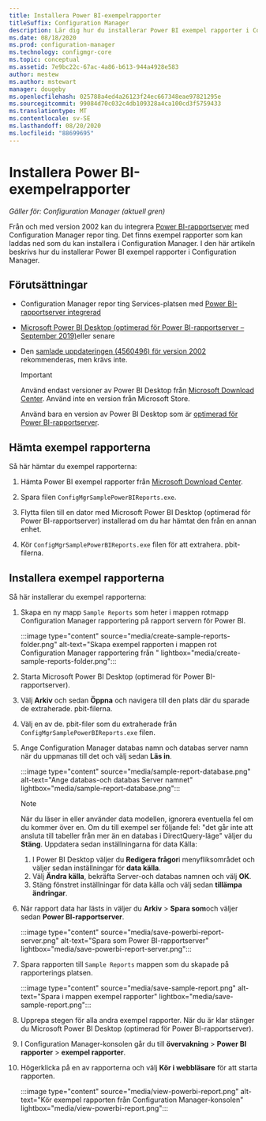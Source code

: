 ```yaml
---
title: Installera Power BI-exempelrapporter
titleSuffix: Configuration Manager
description: Lär dig hur du installerar Power BI exempel rapporter i Configuration Manager
ms.date: 08/18/2020
ms.prod: configuration-manager
ms.technology: configmgr-core
ms.topic: conceptual
ms.assetid: 7e9bc22c-67ac-4a86-b613-944a4928e583
author: mestew
ms.author: mstewart
manager: dougeby
ms.openlocfilehash: 025788a4ed4a26123f24ec667348eae97821295e
ms.sourcegitcommit: 99084d70c032c4db109328a4ca100cd3f5759433
ms.translationtype: MT
ms.contentlocale: sv-SE
ms.lasthandoff: 08/20/2020
ms.locfileid: "88699695"
---
```

# <a name="install-power-bi-sample-reports"></a>Installera Power BI-exempelrapporter
<!--5679791-->
*Gäller för: Configuration Manager (aktuell gren)*

Från och med version 2002 kan du integrera [Power BI-rapportserver](/power-bi/report-server/get-started) med Configuration Manager repor ting. Det finns exempel rapporter som kan laddas ned som du kan installera i Configuration Manager. I den här artikeln beskrivs hur du installerar Power BI exempel rapporter i Configuration Manager.

## <a name="prerequisites"></a>Förutsättningar

- Configuration Manager repor ting Services-platsen med [Power BI-rapportserver integrerad](powerbi-report-server.md)

- [Microsoft Power BI Desktop (optimerad för Power BI-rapportserver – September 2019)](https://www.microsoft.com/download/details.aspx?id=57271)eller senare

- Den [samlade uppdateringen (4560496) för version 2002](https://support.microsoft.com/help/4560496) rekommenderas, men krävs inte.

    > [!IMPORTANT]
    > Använd endast versioner av Power BI Desktop från [Microsoft Download Center](https://www.microsoft.com/download/). Använd inte en version från Microsoft Store.
    >
    > Använd bara en version av Power BI Desktop som är [optimerad för Power BI-rapportserver](/power-bi/report-server/install-powerbi-desktop).

## <a name="download-the-sample-reports"></a>Hämta exempel rapporterna

Så här hämtar du exempel rapporterna:

1. Hämta Power BI exempel rapporter från [Microsoft Download Center](https://www.microsoft.com/download/details.aspx?id=101452).

1. Spara filen `ConfigMgrSamplePowerBIReports.exe`.

1. Flytta filen till en dator med Microsoft Power BI Desktop (optimerad för Power BI-rapportserver) installerad om du har hämtat den från en annan enhet.

1. Kör `ConfigMgrSamplePowerBIReports.exe` filen för att extrahera. pbit-filerna.

## <a name="install-the-sample-reports"></a>Installera exempel rapporterna

Så här installerar du exempel rapporterna:

1. Skapa en ny mapp `Sample Reports` som heter i mappen rotmapp Configuration Manager rapportering på rapport servern för Power BI.

    :::image type="content" source="media/create-sample-reports-folder.png" alt-text="Skapa exempel rapporten i mappen rot Configuration Manager rapportering från " lightbox="media/create-sample-reports-folder.png":::

1. Starta Microsoft Power BI Desktop (optimerad för Power BI-rapportserver).

1. Välj **Arkiv** och sedan **Öppna** och navigera till den plats där du sparade de extraherade. pbit-filerna.

1. Välj en av de. pbit-filer som du extraherade från `ConfigMgrSamplePowerBIReports.exe` filen.

1. Ange Configuration Manager databas namn och databas server namn när du uppmanas till det och välj sedan **Läs in**.

    :::image type="content" source="media/sample-report-database.png" alt-text="Ange databas-och databas Server namnet" lightbox="media/sample-report-database.png":::

    > [!NOTE]
    > När du läser in eller använder data modellen, ignorera eventuella fel om du kommer över en. Om du till exempel ser följande fel: "det går inte att ansluta till tabeller från mer än en databas i DirectQuery-läge" väljer du **Stäng**. Uppdatera sedan inställningarna för data Källa:
    >
    > 1. I Power BI Desktop väljer du **Redigera frågor**i menyfliksområdet och väljer sedan inställningar för **data källa**.
    > 1. Välj **Ändra källa**, bekräfta Server-och databas namnen och välj **OK**.
    > 1. Stäng fönstret inställningar för data källa och välj sedan **tillämpa ändringar**.

1. När rapport data har lästs in väljer du **Arkiv**  >  **Spara som**och väljer sedan **Power BI-rapportserver**.

    :::image type="content" source="media/save-powerbi-report-server.png" alt-text="Spara som Power BI-rapportserver" lightbox="media/save-powerbi-report-server.png":::

1. Spara rapporten till `Sample Reports` mappen som du skapade på rapporterings platsen.

    :::image type="content" source="media/save-sample-report.png" alt-text="Spara i mappen exempel rapporter" lightbox="media/save-sample-report.png":::

1. Upprepa stegen för alla andra exempel rapporter. När du är klar stänger du Microsoft Power BI Desktop (optimerad för Power BI-rapportserver).

1. I Configuration Manager-konsolen går du till **övervakning**  >  **Power BI rapporter**  >  **exempel rapporter**.

1. Högerklicka på en av rapporterna och välj **Kör i webbläsare** för att starta rapporten.

    :::image type="content" source="media/view-powerbi-report.png" alt-text="Kör exempel rapporten från Configuration Manager-konsolen" lightbox="media/view-powerbi-report.png":::